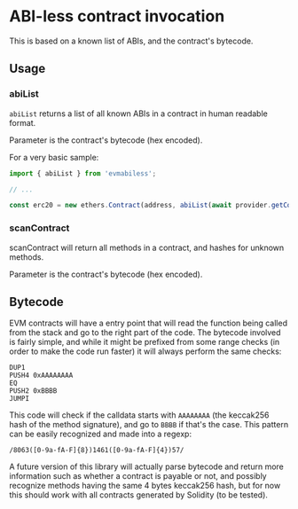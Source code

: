 # ABI-less contract invocation

This is based on a known list of ABIs, and the contract's bytecode.

## Usage

### abiList

`abiList` returns a list of all known ABIs in a contract in human readable format.

Parameter is the contract's bytecode (hex encoded).

For a very basic sample:

```js
import { abiList } from 'evmabiless';

// ...

const erc20 = new ethers.Contract(address, abiList(await provider.getCode(address)), provider);
```

### scanContract

scanContract will return all methods in a contract, and hashes for unknown methods.

Parameter is the contract's bytecode (hex encoded).

## Bytecode

EVM contracts will have a entry point that will read the function being called
from the stack and go to the right part of the code. The bytecode involved is
fairly simple, and while it might be prefixed from some range checks (in order
to make the code run faster) it will always perform the same checks:

```
DUP1
PUSH4 0xAAAAAAAA
EQ
PUSH2 0xBBBB
JUMPI
```

This code will check if the calldata starts with `AAAAAAAA` (the keccak256 hash
of the method signature), and go to `BBBB` if that's the case. This pattern can
be easily recognized and made into a regexp:

	/8063([0-9a-fA-F]{8})1461([0-9a-fA-F]{4})57/

A future version of this library will actually parse bytecode and return more
information such as whether a contract is payable or not, and possibly
recognize methods having the same 4 bytes keccak256 hash, but for now this
should work with all contracts generated by Solidity (to be tested).

